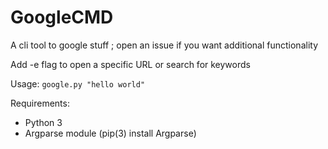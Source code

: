 # GoogleCMD
A cli tool to google stuff ; open an issue if you want additional functionality

Add -e flag to open a specific URL or search for keywords

Usage:
``google.py "hello world"``

Requirements:
* Python 3
* Argparse module (pip(3) install Argparse)
